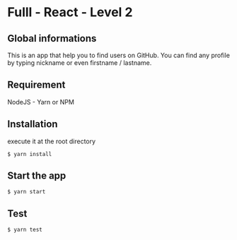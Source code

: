 # Fulll - React - Level 2

## Global informations

This is an app that help you to find users on GitHub. You can find any profile by typing nickname or even firstname / lastname.

## Requirement

NodeJS - Yarn or NPM

## Installation

execute it at the root directory

```
$ yarn install
```

## Start the app

```
$ yarn start
```

## Test

```
$ yarn test
```
